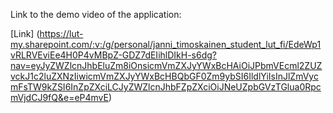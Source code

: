 Link to the demo video of the application: 

[Link] (https://lut-my.sharepoint.com/:v:/g/personal/janni_timoskainen_student_lut_fi/EdeWp1vRLRVEviEe4H0P4vMBpZ-GDZ7dEIihlDIkH-s6dg?nav=eyJyZWZlcnJhbEluZm8iOnsicmVmZXJyYWxBcHAiOiJPbmVEcml2ZUZvckJ1c2luZXNzIiwicmVmZXJyYWxBcHBQbGF0Zm9ybSI6IldlYiIsInJlZmVycmFsTW9kZSI6InZpZXciLCJyZWZlcnJhbFZpZXciOiJNeUZpbGVzTGlua0RpcmVjdCJ9fQ&e=eP4mvE)